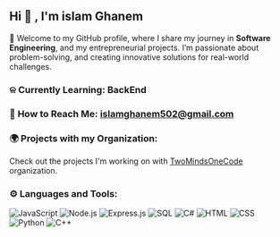 ## Hi 🌊 , I'm islam Ghanem


🐋 Welcome to my GitHub profile, where I share my journey in **Software Engineering**, and my entrepreneurial projects. I’m passionate about problem-solving, and creating innovative solutions for real-world challenges.

### ଳ **Currently Learning: BackEnd**

### 📮 **How to Reach Me: islamghanem502@gmail.com**

### 🌍 Projects with my Organization:
Check out the projects I'm working on with [TwoMindsOneCode](https://github.com/TwoMindsOneCode) organization.


### ⚙️ **Languages and Tools:**
![JavaScript](https://img.shields.io/badge/JavaScript-blue?logo=javascript)
![Node.js](https://img.shields.io/badge/Node.js-green?logo=node.js)
![Express.js](https://img.shields.io/badge/Express.js-black?logo=express)
![SQL](https://img.shields.io/badge/SQL-lightgrey?logo=postgresql)
![C#](https://img.shields.io/badge/C%23-purple?logo=csharp)
![HTML](https://img.shields.io/badge/HTML-orange?logo=html5)
![CSS](https://img.shields.io/badge/CSS-blue?logo=css3)
![Python](https://img.shields.io/badge/Python-yellow?logo=python)
![C++](https://img.shields.io/badge/C++-lightblue?logo=cplusplus)






<!--
**islamghanem502/islamghanem502** is a ✨ _special_ ✨ repository because its `README.md` (this file) appears on your GitHub profile.

Here are some ideas to get you started:

- 🔭 I’m currently working on ...
- 🌱 I’m currently learning ...
- 👯 I’m looking to collaborate on ...
- 🤔 I’m looking for help with ...
- 💬 Ask me about ...
- 📫 How to reach me: ...
- 😄 Pronouns: ...
- ⚡ Fun fact: ...
-->
